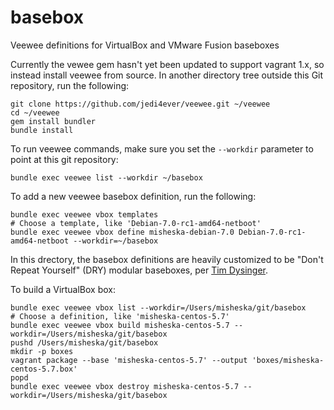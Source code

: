 basebox
=======

Veewee definitions for VirtualBox and VMware Fusion baseboxes

Currently the vewee gem hasn't yet been updated to support vagrant 1.x, so
instead install veewee from source.  In another directory tree outside this
Git repository, run the following:

    git clone https://github.com/jedi4ever/veewee.git ~/veewee
    cd ~/veewee
    gem install bundler
    bundle install

To run veewee commands, make sure you set the `--workdir` parameter to point
at this git repository:

    bundle exec veewee list --workdir ~/basebox

To add a new veewee basebox definition, run the following:

    bundle exec veewee vbox templates
    # Choose a template, like 'Debian-7.0-rc1-amd64-netboot'
    bundle exec veewee vbox define misheska-debian-7.0 Debian-7.0-rc1-amd64-netboot --workdir=~/basebox

In this drectory, the basebox definitions are heavily customized to be
"Don't Repeat Yourself" (DRY) modular baseboxes, per
[Tim Dysinger](https://github.com/dysinger/basebox).

To build a VirtualBox box:

    bundle exec veewee vbox list --workdir=/Users/misheska/git/basebox
    # Choose a definition, like 'misheska-centos-5.7' 
    bundle exec veewee vbox build misheska-centos-5.7 --workdir=/Users/misheska/git/basebox
    pushd /Users/misheska/git/basebox
    mkdir -p boxes
    vagrant package --base 'misheska-centos-5.7' --output 'boxes/misheska-centos-5.7.box'
    popd
    bundle exec veewee vbox destroy misheska-centos-5.7 --workdir=/Users/misheska/git/basebox

